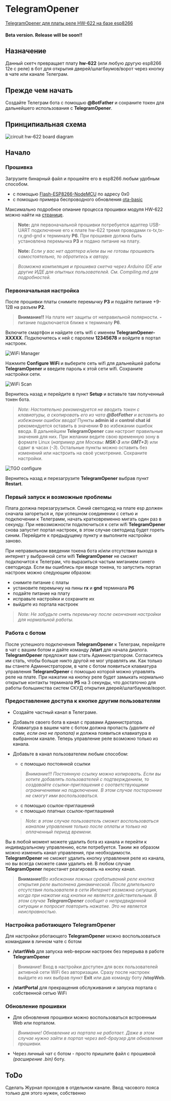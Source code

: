 # TelegramOpener
[TelegramOpener для платы реле HW-622 на базе esp8266](https://github.com/SergeyF11/TelegramOpener)

#### Beta version. Release will be soon!!

## Назначение
Данный скетч превращает плату **hw-622** (или любую другую esp8266 12e с реле) в бот для открытия дверей/шлагбаумов/ворот через кнопку в чате или канале Телеграм.

## Прежде чем начать
Создайте Телеграм бота с помощью **@BotFather** и сохраните токен для дальнейшего использования с **TelegramOpener**.

## Принципиальная схема
![circuit hw-622 board diagram](wifi_relay_sch.jpg "Принципиальная схема")

## Начало
### Прошивка
Загрузите бинарный файл и прошейте его в esp8266 любым удобным способом.

- с помощью [Flash-ESP8266-NodeMCU](https://github.com/sreenathbs/Flash-ESP8266-NodeMCU) по адресу 0х0
- с помощью примера беспроводного обновления [ota-basic](https://github.com/esp8266-examples/ota-basic)

Максимально подробное опиание процесса прошивки модуля HW-622 можно найти на [странице](https://community.home-assistant.io/t/hw-622-board-setup-single-relay-single-input-opto-isolated-esp8266-esp-12f-3-80aud/391116).

>**Note:** для первоначальной прошивки потребуется адаптер USB-UART подключение его к плате hw-622 тремя проводами rx-tx,tx-rx,gnd-gnd к терминалу **P6**. При прошивке должна быть установлена перемычка **P3** и подано питание на плату.

>**Note:** *Если у вас нет адаптера и/или вы не готовы прошивать самостоятельно, то обратитесь к автору.*

>*Возможна компиляция и прошивка скетча через Arduino IDE или другие ИДЕ для опытных пользователей. См. Compiling.md для подробностей.*

### Первоначальная настройка 
После прошивки платы снимите перемычку **P3** и подайте питание +9-12В на разъем **P2**. 
>**Внимание!!** На плате нет защиты от неправильной полярности. **-** питание подключается ближе к терминалу **P6**.

Включите смартфон и найдите сеть wifi с именем **TelegramOpener-XXXXX**. Подключитесь к ней с паролем **12345678** и войдите в портал настроек. 

![WiFi Manager](wifi_configure.png "WiFi Manager configure")

Нажмите **Configure WiFi** и выберите сеть wifi для дальнейшей работы **TelegramOpener** и введите пароль к этой сети wifi. Сохраните настройки сети. 

![WiFi Scan](wifi_scan.png "WiFi configure")

Вернитесь назад и перейдите в пункт **Setup** и вставьте там полученный токен бота. 
>*Note: Настоятельно рекомендуется не вводить токен с клавиатуры, а скопировать его из чата __@BotFather__ и вставить во избежании ошибок ввода!*
Пункты **admin id** и **control chat id** рекомендуется оставить в значении **0** во избежании ошибок ввода. В дальнейшем **TelegramOpener** сам настроит правильные значения для них. При желании ведите свою временную зону в формате Linux (*например для Москвы: __MSK-3__ или __GMT+3__*) или сдвиг в часах (*-3*). Остальные пункты можно оставить без изменений или настроить на своё усмотрение. Сохраните настройки. 

![TGO configure](TGO_configure.png "TelegramOpener configure")

Вернитесь назад и перезагрузите **TelegramOpener** выбрав пункт **Restart**.

### Первый запуск и возможные проблемы
Плата должна перезагрузиться. Синий светодиод на плате esp должен сначала загореться и, при успешном соединении с сетью и подключении к Телеграмм, начать кратковременно мигать один раз в секунду. При невозможности подключиться к сети wifi **TelegramOpener** снова запустит портал настроек, в этом случае светодиод будет гореть синим. Перейдите к предыдущему пункту и выполните настройки заново.

При неправильном введении токена бота и/или отсутствии выхода в интернет у выбранной сети wifi **TelegramOpener** не сможет подключится к Телеграм, что выразиться частым миганием синего светодиода. 
Если вы ошиблись при вводе токена, то запустить портал настроек можно следующим образом:
 - снимите питание с платы
 - установите перемычку на пины **rx** и **gnd** терминала **P6**
 - подайте питание на плату
 - исправьте настройки и сохраните их
 - выйдите из портала настроек
 >*Note: Не забудьте снять перемычку после окончания настройки для нормальной работы.*

### Работа с ботом
После успешного подключения **TelegramOpener** к Телеграм, перейдите в чат с вашим ботом и дайте команду **/start** для начала диалога. **TelegramOpener** предложит вам стать Администратором. Согласитесь им стать, чтобы больше никто другой не мог управлять им. 
Как только вы станете Администратором, в чате с ботом появиться клавиатура управления **TelegramOpener** с помощью которой можно управлять реле на плате. При нажатии на кнопку реле будет замыкать нормально открытые контакты терминала **P5** на 3 секунды, что достаточно для работы большинства систем СКУД открытия дверей/шлагбаумов/ворот.

### Предоставление доступа к кнопке другим пользователям
 - Создайте частный канал в Телеграме. 
 - Добавьте своего бота в канал с правами Администратора.
Клавиатура в вашем чате с ботом должна пропасть _(удалите её сами, если она не пропала)_ и должна появиться клавиатура в выбранном канале. Теперь управление реле возможно только из канала.

 - Добавьте в канал пользователем любым способом:
    + с помощью постоянной ссылки
     >*Внимание!!! Постоянную ссылку можно копировать. Если вы хотите добавлять пользователей с подтверждением, то создавайте ссылки-приглашения с соответствующими ограничениями на подключение. В этом случае посторонние не смогут ими воспользоваться.*    
    + с помощью ссылок-приглашений 
    + с помощью платных ссылок-приглашений
  	>*Note: в этом случае пользователь сможет воспользоваться каналом управления только после оплаты и только на оплаченный период времени.*

Вы в любой момент можете удалить бота из канала и перейти к индивидуальному управлению, если потребуется. Таким же образом можно изменить канал управления, при необходимости. **TelegramOpener** не сможет удалить кнопку управления реле из канала, но вы всегда сможете сами удалить её. В любом случае **TelegramOpener** перестанет реагировать на кнопку канал.

>**Внимание!**_Во избежании ложных срабатываний реле кнопка открытия реле выполнена динамической. После длительного отсутствия пользователя в сети Интернет возможна ситуация, когда при нажатии код кнопки не является действительным. В этом случае **TelegramOpener** сообщит о непредвиденной ситуации и попросит повторить нажатие. Это не является неисправностью._

### Настройка работающего **TelegramOpener**
Для настройки рботающего **TelegramOpener** можно воспользоваться командами в личном чате с ботом 
 - **/startWeb** для запуска web-версии настроек без перерыва в работе **TelegramOpener**
 >Внимание! Вход в настройки доступен для всех пользователей активной сети WiFi без авторизации. Сразу после настроек выйдите из них выбрав пункт **Exit** или дав команду боту **/stopWeb**. 
 - **/startPortal** для прекращения обслуживания и запуска портала с собственной сетью WiFi

### Обновление прошивки
 - Для обновления прошивки можно воспользоваться встроенным Web или порталом.
>*Внимание! Обновление из портала не работает. Даже в этом случае нужно зайти в портал через веб-браузер для обновления прошивки.*
 - Через личный чат с ботом - просто пришлите файл с прошивкой *(расширение .bin)* боту.

## ToDo
Сделать Журнал проходов в отдельном канале.
Ввод часового пояса только для этого нужен, собственно


